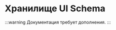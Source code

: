 # Хранилище UI Schema

:::warning
Документация требует дополнения.
:::

<!--
## Введение

## Установка

## Инструкции по использованию -->